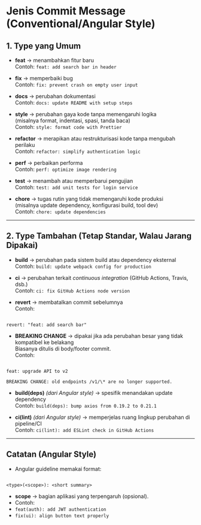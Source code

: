 
# Jenis Commit Message (Conventional/Angular Style)

## 1. Type yang Umum
- **feat** → menambahkan fitur baru  
  Contoh: `feat: add search bar in header`

- **fix** → memperbaiki bug  
  Contoh: `fix: prevent crash on empty user input`

- **docs** → perubahan dokumentasi  
  Contoh: `docs: update README with setup steps`

- **style** → perubahan gaya kode tanpa memengaruhi logika  
  (misalnya format, indentasi, spasi, tanda baca)  
  Contoh: `style: format code with Prettier`

- **refactor** → merapikan atau restrukturisasi kode tanpa mengubah perilaku  
  Contoh: `refactor: simplify authentication logic`

- **perf** → perbaikan performa  
  Contoh: `perf: optimize image rendering`

- **test** → menambah atau memperbarui pengujian  
  Contoh: `test: add unit tests for login service`

- **chore** → tugas rutin yang tidak memengaruhi kode produksi  
  (misalnya update dependency, konfigurasi build, tool dev)  
  Contoh: `chore: update dependencies`

---

## 2. Type Tambahan (Tetap Standar, Walau Jarang Dipakai)

- **build** → perubahan pada sistem build atau dependency eksternal  
  Contoh: `build: update webpack config for production`

- **ci** → perubahan terkait *continuous integration* (GitHub Actions, Travis, dsb.)  
  Contoh: `ci: fix GitHub Actions node version`

- **revert** → membatalkan commit sebelumnya  
  Contoh:  
```

revert: "feat: add search bar"

```

- **BREAKING CHANGE** → dipakai jika ada perubahan besar yang tidak kompatibel ke belakang  
Biasanya ditulis di body/footer commit.  
Contoh:  
```

feat: upgrade API to v2

BREAKING CHANGE: old endpoints /v1/\* are no longer supported.

```

- **build(deps)** *(dari Angular style)* → spesifik menandakan update dependency  
Contoh: `build(deps): bump axios from 0.19.2 to 0.21.1`

- **ci(lint)** *(dari Angular style)* → memperjelas ruang lingkup perubahan di pipeline/CI  
Contoh: `ci(lint): add ESLint check in GitHub Actions`

---

## Catatan (Angular Style)
- Angular guideline memakai format:  
```

<type>(<scope>): <short summary>

```
- **scope** → bagian aplikasi yang terpengaruh (opsional).  
- Contoh:  
- `feat(auth): add JWT authentication`  
- `fix(ui): align button text properly`  

